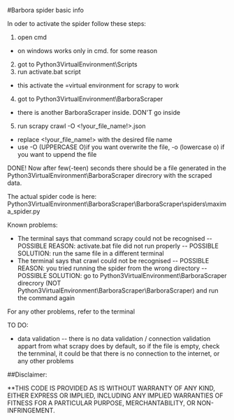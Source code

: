 #Barbora spider basic info

In oder to activate the spider follow these steps:

1) open cmd
  - on windows works only in cmd. for some reason
2) got to Python3VirtualEnvironment\Scripts
3) run activate.bat script
  - this activate the =virtual environment for scrapy to work
4) got to Python3VirtualEnvironment\BarboraScraper
  - there is another BarboraScraper inside. DON'T go inside
5) run scrapy crawl -O <!your_file_name!>.json
  - replace <!your_file_name!> with the desired file name
  - use -O (UPPERCASE O)if you want overwrite the file, -o (lowercase o) if you want to uppend the file 

DONE! Now after few(-teen) seconds there should be a file generated in the Python3VirtualEnvironment\BarboraScraper direcrory with the scraped data.

The actual spider code is here: Python3VirtualEnvironment\BarboraScraper\BarboraScraper\spiders\maxima_spider.py

Known problems:
  - The terminal says that command scrapy could not be recognised
    -- POSSIBLE REASON: activate.bat file did not run properly
    -- POSSIBLE SOLUTION: run the same file in a different terminal
  - The terminal says that crawl could not be recognised
    -- POSSIBLE REASON: you tried running the spider from the wrong directory
    -- POSSIBLE SOLUTION: go to Python3VirtualEnvironment\BarboraScraper direcrory (NOT Python3VirtualEnvironment\BarboraScraper\BarboraScraper) and run the command again

For any other problems, refer to the terminal

TO DO:
  - data validation
    -- there is no data validation / connection validation appart from what scrapy does by default, so if the file is empty, check the ternminal, it could be that there is no connection to the internet, or any other problems

##Disclaimer:

**THIS CODE IS PROVIDED AS IS WITHOUT WARRANTY OF ANY KIND, EITHER EXPRESS OR IMPLIED, INCLUDING ANY IMPLIED WARRANTIES OF FITNESS FOR A PARTICULAR PURPOSE, MERCHANTABILITY, OR NON-INFRINGEMENT.